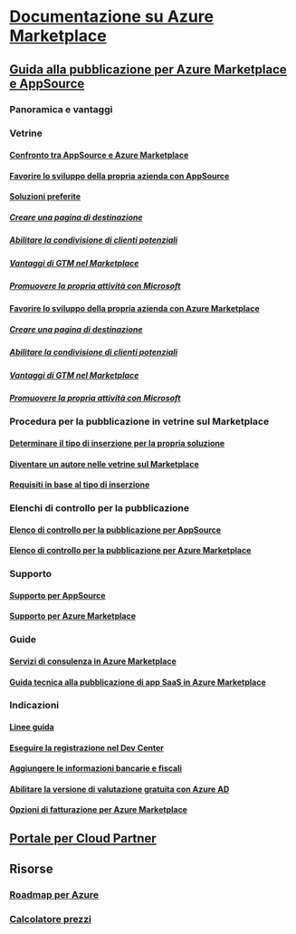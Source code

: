 # [Documentazione su Azure Marketplace](index.md)  

## [Guida alla pubblicazione per Azure Marketplace e AppSource](./marketplace-publishers-guide.md)  
### Panoramica e vantaggi  
### Vetrine  
#### [Confronto tra AppSource e Azure Marketplace](./comparing-appsource-azure-marketplace.md)  
#### [Favorire lo sviluppo della propria azienda con AppSource](./grow-your-business-with-appsource.md) 
#### [Soluzioni preferite](./preferred-solutions.md)
##### [Creare una pagina di destinazione](./build-your-landing-page.md)  
##### [Abilitare la condivisione di clienti potenziali](./enable-lead-sharing.md)  
##### [Vantaggi di GTM nel Marketplace](./gtm-benefits.md)  
##### [Promuovere la propria attività con Microsoft](./promote-your-business-with-microsoft.md)  
#### [Favorire lo sviluppo della propria azienda con Azure Marketplace](./grow-your-business-with-azure-marketplace.md)  
##### [Creare una pagina di destinazione](./build-your-landing-page.md)  
##### [Abilitare la condivisione di clienti potenziali](./enable-lead-sharing.md)  
##### [Vantaggi di GTM nel Marketplace](./gtm-benefits.md)  
##### [Promuovere la propria attività con Microsoft](./promote-your-business-with-microsoft.md)  

### Procedura per la pubblicazione in vetrine sul Marketplace  
#### [Determinare il tipo di inserzione per la propria soluzione](./determine-your-listing-type.md)  
#### [Diventare un autore nelle vetrine sul Marketplace](./become-publisher.md)  
#### [Requisiti in base al tipo di inserzione](./listing-type-requirements.md)  

### Elenchi di controllo per la pubblicazione  
#### [Elenco di controllo per la pubblicazione per AppSource](./publishing-checklist-appsource.md)  
#### [Elenco di controllo per la pubblicazione per Azure Marketplace](./publishing-checklist-azure-marketplace.md)  

### Supporto  
#### [Supporto per AppSource](./support-appsource.md)  
#### [Supporto per Azure Marketplace](./support-azure-marketplace.md)  

### Guide  
#### [Servizi di consulenza in Azure Marketplace](consulting-services.md)  
#### [Guida tecnica alla pubblicazione di app SaaS in Azure Marketplace](marketplace-saas-applications-technical-publishing-guide.md) 

### Indicazioni  
#### [Linee guida](./guidelines.md)  
#### [Eseguire la registrazione nel Dev Center](./register-dev-center.md)  
#### [Aggiungere le informazioni bancarie e fiscali](./add-bank-tax-info.md)  
#### [Abilitare la versione di valutazione gratuita con Azure AD](./enable-trial-using-azure-ad.md)  
#### [Opzioni di fatturazione per Azure Marketplace](./billing-options-azure-marketplace.md)  

## [Portale per Cloud Partner](./cloud-partner-portal/cloud-partner-portal-what-is-the-cloud-partner-portal.md)  

## Risorse  
### [Roadmap per Azure](https://azure.microsoft.com/roadmap/)  
### [Calcolatore prezzi](https://azure.microsoft.com/pricing/calculator/)  
